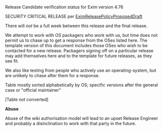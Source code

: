 Release Candidate verification status for Exim version 4.76

SECURITY CRITICAL RELEASE per
[EximReleasePolicyProposedDraft](EximReleasePolicyProposedDraft)

There will *not* be a full week between this release and the final
release.

We attempt to work with OS packagers who work with us, but time does not
permit us to chase up to get a response from the OSes listed here. The
template version of this document includes those OSes who wish to be
contacted for a new release. Packagers signing off on a particular
release may add themselves here and to the template for future releases,
as they see fit.

We also like testing from people who actively use an operating-system,
but are unlikely to chase after them for a response.

Table mostly sorted alphabetically by OS; specific versions after the
general case or "official maintainer"

[Table not converted]

**Abuse**

Abuse of the wiki authorisation model will lead to an upset Release
Engineer and probably a disinclination to work with that party in the
future.
